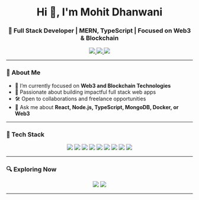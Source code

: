 <h1 align="center">Hi 👋, I'm Mohit Dhanwani</h1>
<h3 align="center">🚀 Full Stack Developer | MERN, TypeScript | Focused on Web3 & Blockchain</h3>

<p align="center">
  <a href="https://visionary-haupia-0a9287.netlify.app/" target="_blank">
    <img src="https://img.shields.io/badge/Portfolio-Click%20Here-blue?style=for-the-badge&logo=react" />
  </a>
  <a href="mailto:dhanwanimohit274@gmail.com" target="_blank">
    <img src="https://img.shields.io/badge/Email-Me-red?style=for-the-badge&logo=gmail" />
  </a>
  <a href="https://twitter.com/mohit_54" target="_blank">
    <img src="https://img.shields.io/badge/Twitter-1DA1F2?style=for-the-badge&logo=twitter&logoColor=white" />
  </a>
</p>

---

### 🧠 About Me

- 🔭 I’m currently focused on **Web3 and Blockchain Technologies**
- 💼 Passionate about building impactful full stack web apps
- 🛠️ Open to collaborations and freelance opportunities
- 💬 Ask me about **React, Node.js, TypeScript, MongoDB, Docker, or Web3**

---

### 🧰 Tech Stack

<p align="center">
  <img src="https://img.shields.io/badge/React-20232A?style=for-the-badge&logo=react&logoColor=61DAFB" />
  <img src="https://img.shields.io/badge/JavaScript-F7DF1E?style=for-the-badge&logo=javascript&logoColor=000" />
  <img src="https://img.shields.io/badge/TypeScript-007ACC?style=for-the-badge&logo=typescript&logoColor=fff" />
  <img src="https://img.shields.io/badge/Node.js-339933?style=for-the-badge&logo=node.js&logoColor=fff" />
  <img src="https://img.shields.io/badge/MongoDB-47A248?style=for-the-badge&logo=mongodb&logoColor=fff" />
  <img src="https://img.shields.io/badge/Next.js-000000?style=for-the-badge&logo=next.js&logoColor=fff" />
  <img src="https://img.shields.io/badge/PostgreSQL-336791?style=for-the-badge&logo=postgresql&logoColor=fff" />
  <img src="https://img.shields.io/badge/Docker-2496ED?style=for-the-badge&logo=docker&logoColor=fff" />
  <img src="https://img.shields.io/badge/C++-00599C?style=for-the-badge&logo=c%2B%2B&logoColor=fff" />
</p>

---

### 🔍 Exploring Now

<p align="center">
  <img src="https://img.shields.io/badge/Rust-F74C00?style=for-the-badge&logo=rust&logoColor=white" />
  <img src="https://img.shields.io/badge/Solidity-363636?style=for-the-badge&logo=solidity&logoColor=white" />
</p>

---
